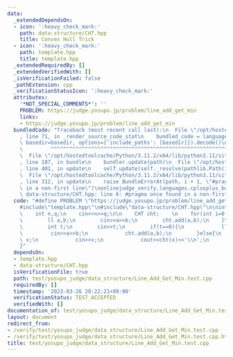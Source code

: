 ```yaml
---
data:
  _extendedDependsOn:
  - icon: ':heavy_check_mark:'
    path: data-structure/CHT.hpp
    title: Convex Hull Trick
  - icon: ':heavy_check_mark:'
    path: template.hpp
    title: template.hpp
  _extendedRequiredBy: []
  _extendedVerifiedWith: []
  _isVerificationFailed: false
  _pathExtension: cpp
  _verificationStatusIcon: ':heavy_check_mark:'
  attributes:
    '*NOT_SPECIAL_COMMENTS*': ''
    PROBLEM: https://judge.yosupo.jp/problem/line_add_get_min
    links:
    - https://judge.yosupo.jp/problem/line_add_get_min
  bundledCode: "Traceback (most recent call last):\n  File \"/opt/hostedtoolcache/Python/3.11.2/x64/lib/python3.11/site-packages/onlinejudge_verify/documentation/build.py\"\
    , line 71, in _render_source_code_stat\n    bundled_code = language.bundle(stat.path,\
    \ basedir=basedir, options={'include_paths': [basedir]}).decode()\n          \
    \         ^^^^^^^^^^^^^^^^^^^^^^^^^^^^^^^^^^^^^^^^^^^^^^^^^^^^^^^^^^^^^^^^^^^^^^^^^^^^^^^^^\n\
    \  File \"/opt/hostedtoolcache/Python/3.11.2/x64/lib/python3.11/site-packages/onlinejudge_verify/languages/cplusplus.py\"\
    , line 187, in bundle\n    bundler.update(path)\n  File \"/opt/hostedtoolcache/Python/3.11.2/x64/lib/python3.11/site-packages/onlinejudge_verify/languages/cplusplus_bundle.py\"\
    , line 401, in update\n    self.update(self._resolve(pathlib.Path(included), included_from=path))\n\
    \  File \"/opt/hostedtoolcache/Python/3.11.2/x64/lib/python3.11/site-packages/onlinejudge_verify/languages/cplusplus_bundle.py\"\
    , line 312, in update\n    raise BundleErrorAt(path, i + 1, \"#pragma once found\
    \ in a non-first line\")\nonlinejudge_verify.languages.cplusplus_bundle.BundleErrorAt:\
    \ data-structure/CHT.hpp: line 6: #pragma once found in a non-first line\n"
  code: "#define PROBLEM \"https://judge.yosupo.jp/problem/line_add_get_min\"\n\n\
    #include\"template.hpp\"\n#include\"data-structure/CHT.hpp\"\n\nint main(){\n\
    \    int n,q;\n    cin>>n>>q;\n\n    CHT cht;    \n    for(int i=0;i<n;i++){\n\
    \        ll a,b;\n        cin>>a>>b;\n        cht.add(a,b);\n    }\n    while(q--){\n\
    \        int t;\n        cin>>t;\n        if(t==0){\n            ll a,b;\n   \
    \         cin>>a>>b;\n            cht.add(a,b);\n        }else{\n            ll\
    \ x;\n            cin>>x;\n            cout<<cht(x)<<'\\n';\n        }\n    }\n\
    }"
  dependsOn:
  - template.hpp
  - data-structure/CHT.hpp
  isVerificationFile: true
  path: test/yosupo_judge/data_structure/Line_Add_Get_Min.test.cpp
  requiredBy: []
  timestamp: '2023-03-26 20:22:21+09:00'
  verificationStatus: TEST_ACCEPTED
  verifiedWith: []
documentation_of: test/yosupo_judge/data_structure/Line_Add_Get_Min.test.cpp
layout: document
redirect_from:
- /verify/test/yosupo_judge/data_structure/Line_Add_Get_Min.test.cpp
- /verify/test/yosupo_judge/data_structure/Line_Add_Get_Min.test.cpp.html
title: test/yosupo_judge/data_structure/Line_Add_Get_Min.test.cpp
---
```

